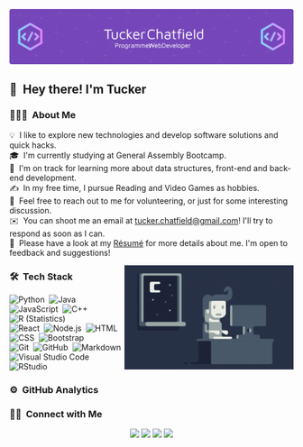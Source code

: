![Header](./github-header-image.png)

## 👋 &nbsp;Hey there! I'm Tucker

### 👨🏻‍💻 &nbsp;About Me

💡 &nbsp;I like to explore new technologies and develop software solutions and quick hacks.\
🎓 &nbsp;I'm currently studying at General Assembly Bootcamp.\
🌱 &nbsp;I'm on track for learning more about data structures, front-end and back-end development.\
✍️ &nbsp;In my free time, I pursue Reading and Video Games as hobbies.\
💬 &nbsp;Feel free to reach out to me for volunteering, or just for some interesting discussion.\
✉️ &nbsp;You can shoot me an email at tucker.chatfield@gmail.com! I'll try to respond as soon as I can.\
📄 &nbsp;Please have a look at my [Résumé](https://docs.google.com/document/d/1MTEw7EmxahW63X6VeJ5Ypa2JuWalE5QF13rvJjkESWw/edit?usp=sharing) for more details about me. I'm open to feedback and suggestions!

<img alt="Night Coding" src="https://raw.githubusercontent.com/AVS1508/AVS1508/master/assets/Night-Coding.gif" align="right"/>

### 🛠 &nbsp;Tech Stack

![Python](https://img.shields.io/badge/-Python-333333?style=flat&logo=python)&nbsp;
![Java](https://img.shields.io/badge/-Java-333333?style=flat&logo=Java&logoColor=FFA518)&nbsp;
![JavaScript](https://img.shields.io/badge/-JavaScript-333333?style=flat&logo=javascript)&nbsp;
![C++](https://img.shields.io/badge/-C++-333333?style=flat&logo=C%2B%2B&logoColor=00599C)&nbsp;
![R (Statistics)](https://img.shields.io/badge/-R-333333?style=flat&logo=R&logoColor=276DC3)\
![React](https://img.shields.io/badge/-React-333333?style=flat&logo=react)&nbsp;
![Node.js](https://img.shields.io/badge/-Node.js-333333?style=flat&logo=node.js)&nbsp;
![HTML](https://img.shields.io/badge/-HTML-333333?style=flat&logo=HTML5)&nbsp;
![CSS](https://img.shields.io/badge/-CSS-333333?style=flat&logo=CSS3&logoColor=1572B6)&nbsp;
![Bootstrap](https://img.shields.io/badge/-Bootstrap-333333?style=flat&logo=bootstrap&logoColor=563D7C)\
![Git](https://img.shields.io/badge/-Git-333333?style=flat&logo=git)&nbsp;
![GitHub](https://img.shields.io/badge/-GitHub-333333?style=flat&logo=github)&nbsp;
![Markdown](https://img.shields.io/badge/-Markdown-333333?style=flat&logo=markdown)\
![Visual Studio Code](https://img.shields.io/badge/-Visual%20Studio%20Code-333333?style=flat&logo=visual-studio-code&logoColor=007ACC)&nbsp;
![RStudio](https://img.shields.io/badge/-RStudio-333333?style=flat&logo=rstudio)&nbsp;

### ⚙️ &nbsp;GitHub Analytics



### 🤝🏻 &nbsp;Connect with Me

<p align="center">
<a href="www.linkedin.com/in/tucker-chatfield-9b6035ab"><img src="https://img.shields.io/badge/-Tucker_Chatfield-0077B5?style=flat-square&logo=Linkedin&logoColor=white"/></a>
<a href="mailto:tucker.chatfield@gmail.com"><img src="https://img.shields.io/badge/-tucker.chatfield@gmail.com-D14836?style=flat-square&logo=Gmail&logoColor=white"/></a>
<a href="https://instagram.com/tucker.chatfield"><img src="https://img.shields.io/badge/-@tucker.chatfield-E4405F?style=flat-square&logo=Instagram&logoColor=white"/></a>
<a href="https://facebook.com/tucker.chatfield"><img src="https://img.shields.io/badge/-@Tucker.Chatfield-1877F2?style=flat-square&logo=Facebook&logoColor=white"/></a>
</p>
